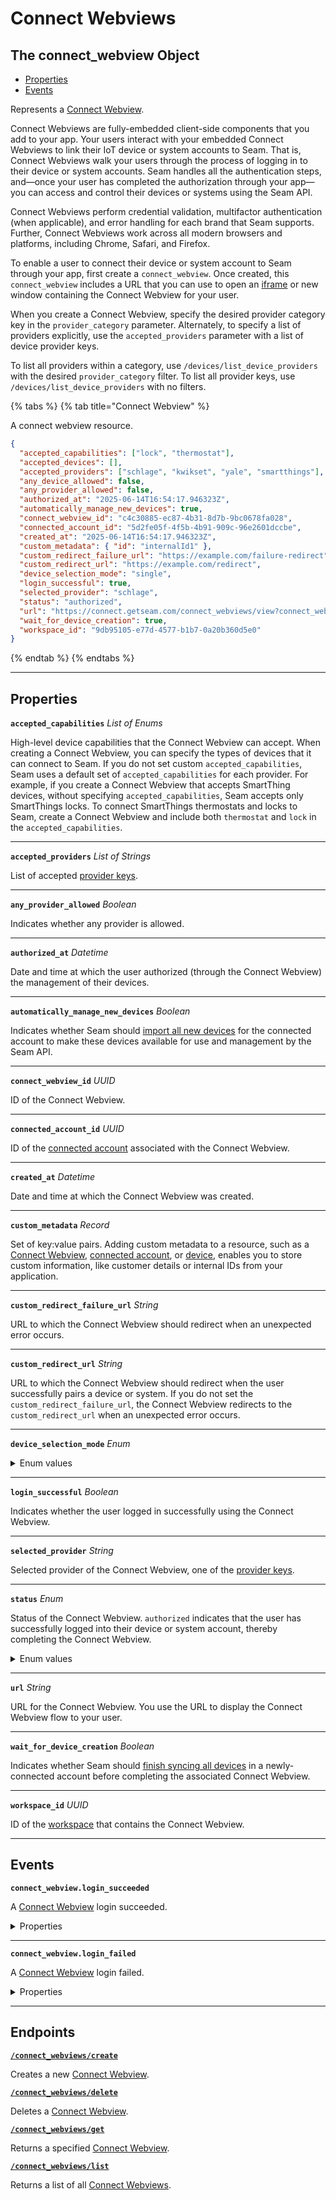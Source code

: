 # Connect Webviews

## The connect_webview Object

- [Properties](./#properties)
- [Events](./#events)



Represents a [Connect Webview](../../core-concepts/connect-webviews/README.md).

Connect Webviews are fully-embedded client-side components that you add to your app. Your users interact with your embedded Connect Webviews to link their IoT device or system accounts to Seam. That is, Connect Webviews walk your users through the process of logging in to their device or system accounts. Seam handles all the authentication steps, and—once your user has completed the authorization through your app—you can access and control their devices or systems using the Seam API.

Connect Webviews perform credential validation, multifactor authentication (when applicable), and error handling for each brand that Seam supports. Further, Connect Webviews work across all modern browsers and platforms, including Chrome, Safari, and Firefox.

To enable a user to connect their device or system account to Seam through your app, first create a `connect_webview`. Once created, this `connect_webview` includes a URL that you can use to open an [iframe](https://www.w3schools.com/html/html_iframe.asp) or new window containing the Connect Webview for your user.

When you create a Connect Webview, specify the desired provider category key in the `provider_category` parameter. Alternately, to specify a list of providers explicitly, use the `accepted_providers` parameter with a list of device provider keys.

To list all providers within a category, use `/devices/list_device_providers` with the desired `provider_category` filter. To list all provider keys, use `/devices/list_device_providers` with no filters.

{% tabs %}
{% tab title="Connect Webview" %}

A connect webview resource.

```json
{
  "accepted_capabilities": ["lock", "thermostat"],
  "accepted_devices": [],
  "accepted_providers": ["schlage", "kwikset", "yale", "smartthings"],
  "any_device_allowed": false,
  "any_provider_allowed": false,
  "authorized_at": "2025-06-14T16:54:17.946323Z",
  "automatically_manage_new_devices": true,
  "connect_webview_id": "c4c30885-ec87-4b31-8d7b-9bc0678fa028",
  "connected_account_id": "5d2fe05f-4f5b-4b91-909c-96e2601dccbe",
  "created_at": "2025-06-14T16:54:17.946323Z",
  "custom_metadata": { "id": "internalId1" },
  "custom_redirect_failure_url": "https://example.com/failure-redirect",
  "custom_redirect_url": "https://example.com/redirect",
  "device_selection_mode": "single",
  "login_successful": true,
  "selected_provider": "schlage",
  "status": "authorized",
  "url": "https://connect.getseam.com/connect_webviews/view?connect_webview_id=12345678-1234-1234-1234-123456789012&auth_token=2r2Rn8V5QUtxE79gNsTmLK58KkuqrwU8d",
  "wait_for_device_creation": true,
  "workspace_id": "9db95105-e77d-4577-b1b7-0a20b360d5e0"
}
```
{% endtab %}
{% endtabs %}

---
## Properties

**`accepted_capabilities`** *List* *of Enums*

High-level device capabilities that the Connect Webview can accept. When creating a Connect Webview, you can specify the types of devices that it can connect to Seam. If you do not set custom `accepted_capabilities`, Seam uses a default set of `accepted_capabilities` for each provider. For example, if you create a Connect Webview that accepts SmartThing devices, without specifying `accepted_capabilities`, Seam accepts only SmartThings locks. To connect SmartThings thermostats and locks to Seam, create a Connect Webview and include both `thermostat` and `lock` in the `accepted_capabilities`.




---

**`accepted_providers`** *List* *of Strings*

List of accepted [provider keys](../../core-concepts/connect-webviews/customizing-connect-webviews.md#customize-the-brands-to-display-in-your-connect-webviews).




---

**`any_provider_allowed`** *Boolean*

Indicates whether any provider is allowed.




---

**`authorized_at`** *Datetime*

Date and time at which the user authorized (through the Connect Webview) the management of their devices.




---

**`automatically_manage_new_devices`** *Boolean*

Indicates whether Seam should [import all new devices](../../core-concepts/connect-webviews/customizing-connect-webviews.md#automatically_manage_new_devices) for the connected account to make these devices available for use and management by the Seam API.




---

**`connect_webview_id`** *UUID*

ID of the Connect Webview.




---

**`connected_account_id`** *UUID*

ID of the [connected account](../../core-concepts/connected-accounts/README.md) associated with the Connect Webview.




---

**`created_at`** *Datetime*

Date and time at which the Connect Webview was created.




---

**`custom_metadata`** *Record*

Set of key:value pairs. Adding custom metadata to a resource, such as a [Connect Webview](../../core-concepts/connect-webviews/attaching-custom-data-to-the-connect-webview.md), [connected account](../../core-concepts/connected-accounts/adding-custom-metadata-to-a-connected-account.md), or [device](../../core-concepts/devices/adding-custom-metadata-to-a-device.md), enables you to store custom information, like customer details or internal IDs from your application.




---

**`custom_redirect_failure_url`** *String*

URL to which the Connect Webview should redirect when an unexpected error occurs.




---

**`custom_redirect_url`** *String*

URL to which the Connect Webview should redirect when the user successfully pairs a device or system. If you do not set the `custom_redirect_failure_url`, the Connect Webview redirects to the `custom_redirect_url` when an unexpected error occurs.




---

**`device_selection_mode`** *Enum*



<details>
<summary>Enum values</summary>

- <code>none</code>
- <code>single</code>
- <code>multiple</code>
</details>


---

**`login_successful`** *Boolean*

Indicates whether the user logged in successfully using the Connect Webview.




---

**`selected_provider`** *String*

Selected provider of the Connect Webview, one of the [provider keys](../../core-concepts/connect-webviews/customizing-connect-webviews.md#customize-the-brands-to-display-in-your-connect-webviews).




---

**`status`** *Enum*

Status of the Connect Webview. `authorized` indicates that the user has successfully logged into their device or system account, thereby completing the Connect Webview.


<details>
<summary>Enum values</summary>

- <code>pending</code>
- <code>failed</code>
- <code>authorized</code>
</details>


---

**`url`** *String*

URL for the Connect Webview. You use the URL to display the Connect Webview flow to your user.




---

**`wait_for_device_creation`** *Boolean*

Indicates whether Seam should [finish syncing all devices](../../core-concepts/connect-webviews/customizing-connect-webviews.md#wait_for_device_creation) in a newly-connected account before completing the associated Connect Webview.




---

**`workspace_id`** *UUID*

ID of the [workspace](../../core-concepts/workspaces/README.md) that contains the Connect Webview.




---


## Events

**`connect_webview.login_succeeded`**

A [Connect Webview](https://docs.seam.co/latest/ui-components/connect-webviews) login succeeded.

<details>

<summary>Properties</summary>

<strong><code>connect_webview_id</code></strong> <i>UUID</i>

  ID of the affected [Connect Webview](https://docs.seam.co/latest/ui-components/connect-webviews).

<strong><code>connected_account_id</code></strong> <i>UUID</i>

  ID of the [connected account](../../core-concepts/connected-accounts/README.md) associated with the event.

<strong><code>created_at</code></strong> <i>Datetime</i>

  Date and time at which the event was created.

<strong><code>event_id</code></strong> <i>UUID</i>

  ID of the event.

<strong><code>event_type</code></strong> <i>Enum</i>

  Value: `connect_webview.login_succeeded`

<strong><code>occurred_at</code></strong> <i>Datetime</i>

  Date and time at which the event occurred.

<strong><code>workspace_id</code></strong> <i>UUID</i>

  ID of the [workspace](../../core-concepts/workspaces/README.md) associated with the event.
</details>

---

**`connect_webview.login_failed`**

A [Connect Webview](https://docs.seam.co/latest/ui-components/connect-webviews) login failed.

<details>

<summary>Properties</summary>

<strong><code>connect_webview_id</code></strong> <i>UUID</i>

  ID of the affected [Connect Webview](https://docs.seam.co/latest/ui-components/connect-webviews).

<strong><code>created_at</code></strong> <i>Datetime</i>

  Date and time at which the event was created.

<strong><code>event_id</code></strong> <i>UUID</i>

  ID of the event.

<strong><code>event_type</code></strong> <i>Enum</i>

  Value: `connect_webview.login_failed`

<strong><code>occurred_at</code></strong> <i>Datetime</i>

  Date and time at which the event occurred.

<strong><code>workspace_id</code></strong> <i>UUID</i>

  ID of the [workspace](../../core-concepts/workspaces/README.md) associated with the event.
</details>

---

## Endpoints


[**`/connect_webviews/create`**](./create.md)

Creates a new [Connect Webview](../../core-concepts/connect-webviews/README.md).


[**`/connect_webviews/delete`**](./delete.md)

Deletes a [Connect Webview](../../core-concepts/connect-webviews/README.md).


[**`/connect_webviews/get`**](./get.md)

Returns a specified [Connect Webview](../../core-concepts/connect-webviews/README.md).


[**`/connect_webviews/list`**](./list.md)

Returns a list of all [Connect Webviews](../../core-concepts/connect-webviews/README.md).


